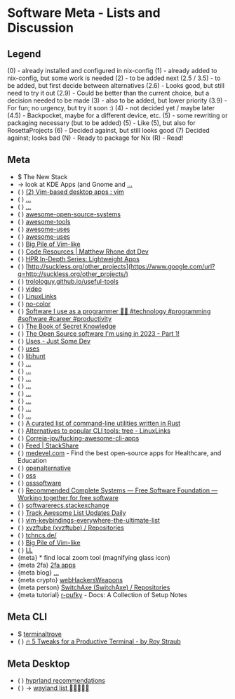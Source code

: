 # Software Meta - Lists and Discussion

## Legend

(0) - already installed and configured in nix-config
(1) - already added to nix-config, but some work is needed
(2) - to be added next
(2.5 / 3.5) - to be added, but first decide between alternatives
(2.6) - Looks good, but still need to try it out
(2.9) - Could be better than the current choice, but a decision needed to be made
(3) - also to be added, but lower priority
(3.9) - For fun; no urgency, but try it soon :)
(4) - not decided yet / maybe later
(4.5) - Backpocket, maybe for a different device, etc.
(5) - some rewriting or packaging necessary (but to be added)
(5) - Like (5), but also for RosettaProjects
(6) - Decided against, but still looks good
(7) Decided against; looks bad
(N) - Ready to package for Nix
(R) - Read!

## Meta

* $$$$$ The New Stack
* → look at KDE Apps (and Gnome and [...](https://www.xfce.org/projects)
* ( ) [(2) Vim-based desktop apps : vim](https://www.reddit.com/r/vim/comments/zacm9i/vimbased_desktop_apps/)
* ( ) [...](https://github.com/denisdubochevalier?tab=repositories)
* ( ) [...](https://github.com/samuela?tab=repositories)
* ( ) [awesome-open-source-systems](https://github.com/ishanvyas22/awesome-open-source-systems)
* ( ) [awesome-tools](https://github.com/kodsnack/awesome-tools)
* ( ) [awesome-uses](https://github.com/tvanantwerp/awesome-uses)
* ( ) [awesome-uses](https://github.com/wesbos/awesome-uses)
* ( ) [Big Pile of Vim-like](https://vim.reversed.top/)
* ( ) [Code Resources | Matthew Rhone dot Dev](https://matthewrhone.dev/resources/)
* ( ) [HPR In-Depth Series: Lightweight Apps](https://www.google.com/url?q=http://hackerpublicradio.org/series.php?id%3D11)
* ( ) [http://suckless.org/other_projects](https://www.google.com/url?q=http://suckless.org/other_projects/)
* ( ) [trolologuy.github.io/useful-tools](https://trolologuy.github.io/useful-tools/)
* ( ) [video](https://www.youtube.com/@AwesomeOpenSource)
* ( ) [LinuxLinks](https://www.linuxlinks.com/)
* ( ) [no-color](https://no-color.org/)
* ( ) [Software I use as a programmer 👩‍💻 #technology #programming #software #career #productivity](https://youtube.com/shorts/TBXZNx4S8vk?feature%3Dshare)
* ( ) [The Book of Secret Knowledge](https://github.com/trimstray/the-book-of-secret-knowledge)
* ( ) [The Open Source software I'm using in 2023 - Part 1!](https://www.youtube.com/watch?v%3DoLrwk07zZ0Y)
* ( ) [Uses - Just Some Dev](https://www.iamdeveloper.com/pages/uses/)
* ( ) [uses](https://uses.tech/)
* ( ) [libhunt](https://www.libhunt.com/)
* ( ) [...](https://alternativeto.net/software/anytype/?license%3Dopensource)
* ( ) [...](https://dev.to/anmolbaranwal/shortcut-to-find-open-source-projects-100x-faster-3lje)
* ( ) [...](https://dev.to/madza/19-github-repositories-every-developer-should-bookmark-13bd)
* ( ) [...](https://dev.to/opensauced/what-is-your-favorite-open-source-alternative-to-proprietary-software-fa2)
* ( ) [...](https://samwho.dev/numbers/)
* ( ) [...](https://t3n.de/news/kostenfreie-open-source-alternativen-anwendungen-finden-1596126/)
* ( ) [...](https://til.simonwillison.net/python/stdlib-cli-tools)
* ( ) [...](https://www.techradar.com/best/best-open-source-software)
* ( ) [A curated list of command-line utilities written in Rust](https://gist.github.com/sts10/daadbc2f403bdffad1b6d33aff016c0a)
* ( ) [Alternatives to popular CLI tools: tree - LinuxLinks](https://www.linuxlinks.com/alternatives-popular-cli-tools-tree/)
* ( ) [Correia-jpv/fucking-awesome-cli-apps](https://github.com/Correia-jpv/fucking-awesome-cli-apps)
* ( ) [Feed | StackShare](https://stackshare.io/feed)
* ( ) [medevel.com](https://medevel.com/) - Find the best open-source apps for Healthcare, and Education
* ( ) [openalternative](https://openalternative.co/)
* ( ) [oss](https://dev.to/opensauced/what-is-your-favorite-open-source-alternative-to-proprietary-software-fa2)
* ( ) [osssoftware](https://osssoftware.org/)
* ( ) [Recommended Complete Systems — Free Software Foundation — Working together for free software](https://www.fsf.org/resources/hw/systems)
* ( ) [softwarerecs.stackexchange](https://softwarerecs.stackexchange.com/)
* ( ) [Track Awesome List Updates Daily](https://www.trackawesomelist.com/)
* ( ) [vim-keybindings-everywhere-the-ultimate-list](https://github.com/erikw/vim-keybindings-everywhere-the-ultimate-list)
* ( ) [xvzftube (xvzftube) / Repositories](https://github.com/xvzftube?tab%3Drepositories)
* ( ) [tchncs.de/](https://tchncs.de/)
* ( ) [Big Pile of Vim-like](https://vim.reversed.top/)
* ( ) [LL](https://www.linuxlinks.com/)
* {meta} * find local zoom tool (magnifying glass icon)
* {meta 2fa} [2fa apps](https://2fa.directory/de/)
* {meta blog} [...](https://blog.osteele.com/2004/11/ides)
* {meta crypto} [webHackersWeapons](https://github.com/hahwul/WebHackersWeapons)
* {meta person} [SwitchAxe (SwitchAxe) / Repositories](https://github.com/SwitchAxe?tab%3Drepositories)
* {meta tutorial} [r-pufky](https://r-pufky.github.io/docs/index.html) - Docs: A Collection of Setup Notes

## Meta CLI

* $$$$$ [terminaltrove](https://terminaltrove.com/)
* ( ) [🔥 5 Tweaks for a Productive Terminal - by Roy Straub](https://www.codecraftr.nl/p/tweaks-for-productive-terminal)

## Meta Desktop

* ( ) [hyprland recommendations](https://wiki.hyprland.org/Useful-Utilities/)
* ( ) -> [wayland list ](https://arewewaylandyet.com/)
